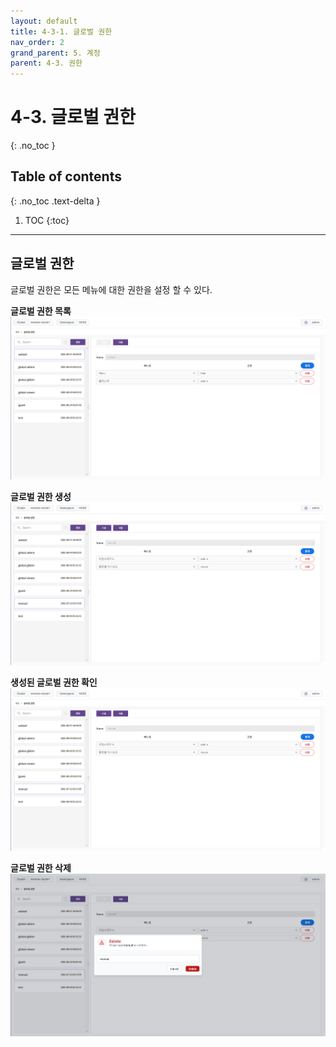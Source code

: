 ```yaml
---
layout: default
title: 4-3-1. 글로벌 권한
nav_order: 2
grand_parent: 5. 계정
parent: 4-3. 권한
---
```


# 4-3. 글로벌 권한
{: .no_toc }

## Table of contents
{: .no_toc .text-delta }

1. TOC
{:toc}

---

## 글로벌 권한
글로벌 권한은 모든 메뉴에 대한 권한을 설정 할 수 있다.


**글로벌 권한 목록**
![5_account-auth-global.png](/assets/images/auth/5_account-auth-global.png)

**글로벌 권한 생성**
![5_account-auth-global-create-success.png](/assets/images/auth/5_account-auth-global-create-success.png)

**생성된 글로벌 권한 확인**
![5_account-auth-global-create-success.png](/assets/images/auth/5_account-auth-global-create-success.png)

**글로벌 권한 삭제**
![5_account-auth-global-delete-confirm.png](/assets/images/auth/5_account-auth-global-delete-confirm.png)

